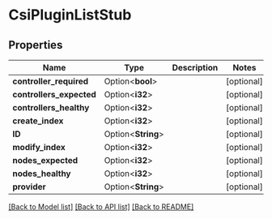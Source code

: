 # CsiPluginListStub

## Properties

| Name                     | Type               | Description | Notes      |
| ------------------------ | ------------------ | ----------- | ---------- |
| **controller_required**  | Option<**bool**>   |             | [optional] |
| **controllers_expected** | Option<**i32**>    |             | [optional] |
| **controllers_healthy**  | Option<**i32**>    |             | [optional] |
| **create_index**         | Option<**i32**>    |             | [optional] |
| **ID**                   | Option<**String**> |             | [optional] |
| **modify_index**         | Option<**i32**>    |             | [optional] |
| **nodes_expected**       | Option<**i32**>    |             | [optional] |
| **nodes_healthy**        | Option<**i32**>    |             | [optional] |
| **provider**             | Option<**String**> |             | [optional] |

[[Back to Model list]](../README.md#documentation-for-models)
[[Back to API list]](../README.md#documentation-for-api-endpoints)
[[Back to README]](../README.md)
